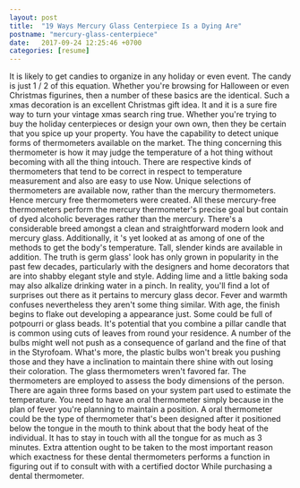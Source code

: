 ```yaml
---
layout: post
title:  "19 Ways Mercury Glass Centerpiece Is a Dying Are"
postname: "mercury-glass-centerpiece"
date:   2017-09-24 12:25:46 +0700
categories: [resume]
---
```

It is likely to get candies to organize in any holiday or even event. The candy is just 1 / 2 of this equation. Whether you're browsing for Halloween or even Christmas figurines, then a number of these basics are the identical. Such a xmas decoration is an excellent Christmas gift idea. It and it is a sure fire way to turn your vintage xmas search ring true. Whether you're trying to buy the holiday centerpieces or design your own own, then they be certain that you spice up your property. You have the capability to detect unique forms of thermometers available on the market. The thing concerning this thermometer is how it may judge the temperature of a hot thing without becoming with all the thing intouch. There are respective kinds of thermometers that tend to be correct in respect to temperature measurement and also are easy to use Now. Unique selections of thermometers are available now, rather than the mercury thermometers. Hence mercury free thermometers were created. All these mercury-free thermometers perform the mercury thermometer's precise goal but contain of dyed alcoholic beverages rather than the mercury. There's a considerable breed amongst a clean and straightforward modern look and mercury glass. Additionally, it 's yet looked at as among of one of the methods to get the body's temperature. Tall, slender kinds are available in addition. The truth is germ glass' look has only grown in popularity in the past few decades, particularly with the designers and home decorators that are into shabby elegant style and style. Adding lime and a little baking soda may also alkalize drinking water in a pinch. In reality, you'll find a lot of surprises out there as it pertains to mercury glass decor. Fever and warmth confuses nevertheless they aren't some thing similar. With age, the finish begins to flake out developing a appearance just. Some could be full of potpourri or glass beads. It's potential that you combine a pillar candle that is common using cuts of leaves from round your residence. A number of the bulbs might well not push as a consequence of garland and the fine of that in the Styrofoam. What's more, the plastic bulbs won't break you pushing those and they have a inclination to maintain there shine with out losing their coloration. The glass thermometers wren't favored far. The thermometers are employed to assess the body dimensions of the person. There are again three forms based on your system part used to estimate the temperature. You need to have an oral thermometer simply because in the plan of fever you're planning to maintain a position. A oral thermometer could be the type of thermometer that's been designed after it positioned below the tongue in the mouth to think about that the body heat of the individual. It has to stay in touch with all the tongue for as much as 3 minutes. Extra attention ought to be taken to the most important reason which exactness for these dental thermometers performs a function in figuring out if to consult with with a certified doctor While purchasing a dental thermometer.
